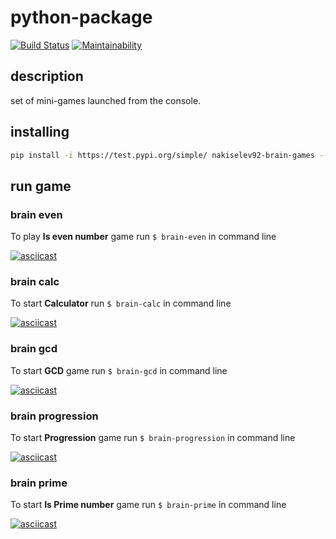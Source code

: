 # python-package

[![Build Status](https://travis-ci.com/nakiselev/python-project-lvl1.svg?branch=master)](https://travis-ci.com/nakiselev/python-project-lvl1)
[![Maintainability](https://api.codeclimate.com/v1/badges/4603cd3155575fbdd9da/maintainability)](https://codeclimate.com/github/nakiselev/python-project-lvl1/maintainability)

## description

set of mini-games launched from the console.


## installing

```bash
pip install -i https://test.pypi.org/simple/ nakiselev92-brain-games --extra-index-url https://pypi.org/simple/
```

## run game


### brain even

To play **Is even number** game run `$ brain-even` in command line

[![asciicast](https://asciinema.org/a/1PUfAkITT1sy5gXo8XmOuA4jV.svg)](https://asciinema.org/a/1PUfAkITT1sy5gXo8XmOuA4jV)

### brain calc

To start **Calculator** run `$ brain-calc` in command line

[![asciicast](https://asciinema.org/a/gLLxGK6nHj7OTHaC53eZnowDW.svg)](https://asciinema.org/a/gLLxGK6nHj7OTHaC53eZnowDW)


### brain gcd

To start **GCD** game run `$ brain-gcd` in command line

[![asciicast](https://asciinema.org/a/kufeZxrIBGqF5kvVHwxCwFv5V.svg)](https://asciinema.org/a/kufeZxrIBGqF5kvVHwxCwFv5V)


### brain progression

To start **Progression** game run `$ brain-progression` in command line

[![asciicast](https://asciinema.org/a/AWmbQiOfvOVPUeksiew3x3x4r.svg)](https://asciinema.org/a/AWmbQiOfvOVPUeksiew3x3x4r)

### brain prime

To start **Is Prime number** game run `$ brain-prime` in command line

[![asciicast](https://asciinema.org/a/Oa5xMegQdwVoAkcgN8AYOkvSe.svg)](https://asciinema.org/a/Oa5xMegQdwVoAkcgN8AYOkvSe)